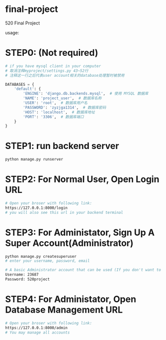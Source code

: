 # final-project
 520 Final Project


usage:

# STEP0: (Not required)
```python
# if you have mysql client in your computer
# 取消注释myproject/settings.py 43~52行
# 注释这一行之后代表user account相关的database处理暂时被禁用

DATABASES = {
    'default': {
        'ENGINE': 'django.db.backends.mysql',  # 使用 MYSQL 数据库
        'NAME': 'project_user',  # 数据库名称
        'USER': 'root',  # 数据库用户名
        'PASSWORD': 'zyzjga1314',  # 数据库密码
        'HOST': 'localhost',  # 数据库地址
        'PORT': '3306',  # 数据库端口
    }
}

```

# STEP1: run backend server
```bash
python manage.py runserver
```

# STEP2: For Normal User, Open Login URL
```bash
# Open your broser with following link:
https://127.0.0.1:8000/login
# you will also see this url in your backend terminal
```

# STEP3: For Administator, Sign Up A Super Account(Administrator)
```bash
python manage.py createsuperuser
# enter your username, password, email

# A basic Administrator account that can be used (If you don't want to register another)
Username: 23687
Password: 520project
```

# STEP4: For Administator, Open Database Management URL
```bash
# Open your broser with following link:
https://127.0.0.1:8000/admin
# You may manage all accounts
```
